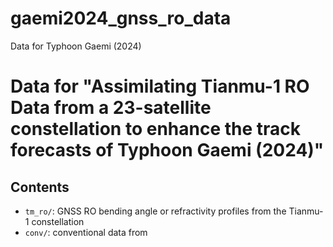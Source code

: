 # gaemi2024_gnss_ro_data
Data for Typhoon Gaemi (2024)
# Data for "Assimilating Tianmu-1 RO Data from a 23-satellite constellation to enhance the track forecasts of Typhoon Gaemi (2024)"
## Contents

- `tm_ro/`: GNSS RO bending angle or refractivity profiles from the Tianmu-1 constellation
- `conv/`: conventional data from 
